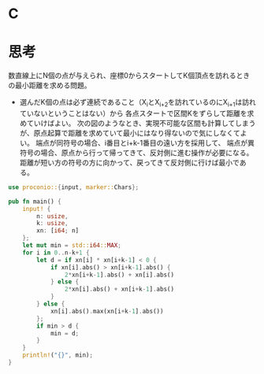 # C
# 思考
数直線上にN個の点が与えられ、座標0からスタートしてK個頂点を訪れるときの最小距離を求める問題。
- 選んだK個の点は必ず連続であること（X<sub>i</sub>とX<sub>i+2</sub>を訪れているのにX<sub>i+1</sub>は訪れていないということはない）から
各点スタートで区間Kをずらして距離を求めていけばよい。
次の図のようなとき、実現不可能な区間も計算してしまうが、原点起算で距離を求めていて最小にはなり得ないので気にしなくてよい。
端点が同符号の場合、i番目とi+k-1番目の遠い方を採用して、
端点が異符号の場合、原点から行って帰ってきて、反対側に進む操作が必要になる。
距離が短い方の符号の方に向かって、戻ってきて反対側に行けば最小である。
```rust
use proconio::{input, marker::Chars};

pub fn main() {
    input! {
        n: usize,
        k: usize,
        xn: [i64; n]
    };
    let mut min = std::i64::MAX;
    for i in 0..n-k+1 {
        let d = if xn[i] * xn[i+k-1] < 0 {
            if xn[i].abs() > xn[i+k-1].abs() {
                2*xn[i+k-1].abs() + xn[i].abs()
            } else {
                2*xn[i].abs() + xn[i+k-1].abs()
            }
        } else {
            xn[i].abs().max(xn[i+k-1].abs())
        };
        if min > d {
            min = d;
        }
    }
    println!("{}", min);
}
```